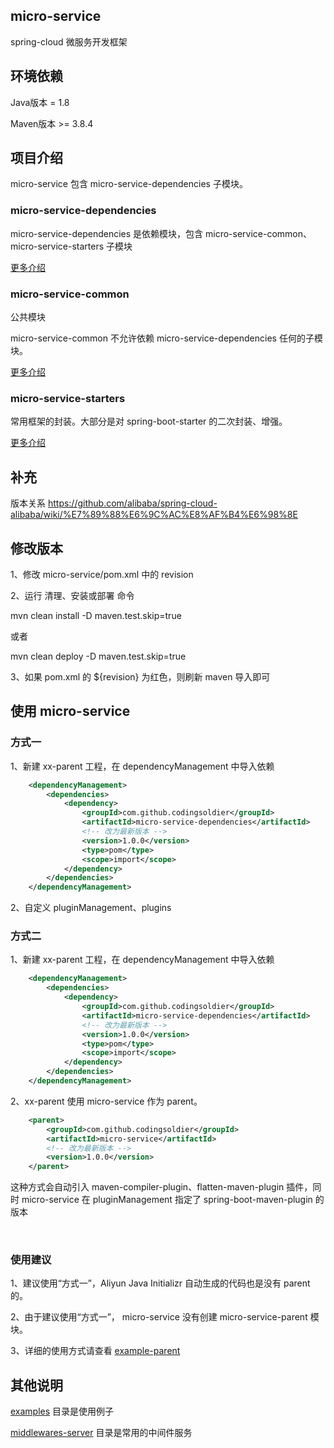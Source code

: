 ## micro-service

spring-cloud 微服务开发框架

## 环境依赖

Java版本 = 1.8

Maven版本 >= 3.8.4

## 项目介绍

micro-service 包含 micro-service-dependencies 子模块。

### micro-service-dependencies

micro-service-dependencies 是依赖模块，包含 micro-service-common、micro-service-starters 子模块

[更多介绍](./micro-service-dependencies/README.md)

### micro-service-common

公共模块

micro-service-common 不允许依赖 micro-service-dependencies 任何的子模块。

[更多介绍](./micro-service-common/README.md)

### micro-service-starters

常用框架的封装。大部分是对 spring-boot-starter 的二次封装、增强。

[更多介绍](./micro-service-starters/README.md)

## 补充

版本关系 https://github.com/alibaba/spring-cloud-alibaba/wiki/%E7%89%88%E6%9C%AC%E8%AF%B4%E6%98%8E

## 修改版本

1、修改 micro-service/pom.xml 中的 revision

2、运行 清理、安装或部署 命令

mvn clean install -D maven.test.skip=true

或者

mvn clean deploy -D maven.test.skip=true

3、如果 pom.xml 的 <version>${revision}</version> 为红色，则刷新 maven 导入即可

## 使用 micro-service

### 方式一

1、新建 xx-parent 工程，在 dependencyManagement 中导入依赖

```xml
    <dependencyManagement>
        <dependencies>
            <dependency>
                <groupId>com.github.codingsoldier</groupId>
                <artifactId>micro-service-dependencies</artifactId>
                <!-- 改为最新版本 -->
                <version>1.0.0</version>
                <type>pom</type>
                <scope>import</scope>
            </dependency>
        </dependencies>
    </dependencyManagement>
```

2、自定义 pluginManagement、plugins

### 方式二

1、新建 xx-parent 工程，在 dependencyManagement 中导入依赖

```xml
    <dependencyManagement>
        <dependencies>
            <dependency>
                <groupId>com.github.codingsoldier</groupId>
                <artifactId>micro-service-dependencies</artifactId>
                <!-- 改为最新版本 -->
                <version>1.0.0</version>
                <type>pom</type>
                <scope>import</scope>
            </dependency>
        </dependencies>
    </dependencyManagement>
```

2、xx-parent 使用 micro-service 作为 parent。

```xml
    <parent>
        <groupId>com.github.codingsoldier</groupId>
        <artifactId>micro-service</artifactId>
        <!-- 改为最新版本 -->
        <version>1.0.0</version>
    </parent>
```

这种方式会自动引入 maven-compiler-plugin、flatten-maven-plugin 插件，同时 micro-service 在 pluginManagement 指定了 spring-boot-maven-plugin
的版本

<br>

### 使用建议

1、建议使用“方式一”，Aliyun Java Initializr 自动生成的代码也是没有 parent 的。

2、由于建议使用“方式一”， micro-service 没有创建 micro-service-parent 模块。

3、详细的使用方式请查看 [example-parent](./examples/example-parent)

## 其他说明

[examples](./examples) 目录是使用例子

[middlewares-server](./middlewares-server) 目录是常用的中间件服务


